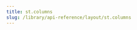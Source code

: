 ```yaml
---
title: st.columns
slug: /library/api-reference/layout/st.columns
---
```


<Autofunction function="streamlit.columns" />